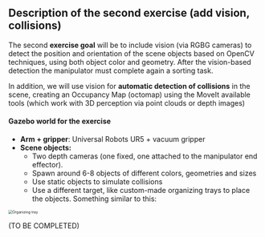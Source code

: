 ## Description of the second exercise (add vision, collisions)

The second **exercise goal** will be to include vision (via RGBG cameras) to detect the position and orientation of the scene objects based on OpenCV techniques, using both object color and geometry. After the vision-based detection the manipulator must complete again a sorting task.

In addition, we will use vision for **automatic detection of collisions** in the scene, creating an Occupancy Map (octomap) using the MoveIt available tools (which work with 3D perception via point clouds or depth images)  

#### Gazebo world for the exercise

- **Arm + gripper**: Universal Robots UR5 + vacuum gripper
- **Scene objects:**
  -  Two depth cameras (one fixed, one attached to the manipulator end effector). 
  -  Spawn around 6-8 objects of different colors, geometries and sizes
  -  Use static objects to simulate collisions
  -  Use a different target, like custom-made organizing trays to place the objects. Something similar to this:

<img src="https://dhb3yazwboecu.cloudfront.net/990/bandeja-organizadora-de-vasos-para-lavavajillas-industriales-_l.jpg" alt="Organizing tray" style="zoom:50%;" />

(TO BE COMPLETED)
